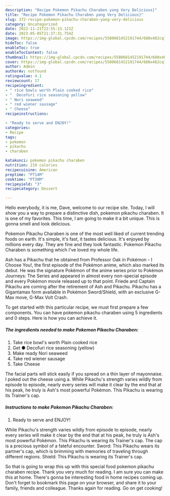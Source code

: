 ```yaml
---
description: "Recipe Pokemon Pikachu Charaben yang Very Delicious}"
title: "Recipe Pokemon Pikachu Charaben yang Very Delicious}"
slug: 372-recipe-pokemon-pikachu-charaben-yang-very-delicious
category: Uncategorized
date: 2022-11-21T22:55:13.121Z
date: 2023-05-05T21:37:31.754Z
image: https://img-global.cpcdn.com/recipes/5580681452191744/680x482cq70/pokemon-pikachu-charaben-recipe-main-photo.jpg
hideToc: false
enableToc: true
enableTocContent: false
thumbnail: https://img-global.cpcdn.com/recipes/5580681452191744/680x482cq70/pokemon-pikachu-charaben-recipe-main-photo.jpg
cover: https://img-global.cpcdn.com/recipes/5580681452191744/680x482cq70/pokemon-pikachu-charaben-recipe-main-photo.jpg
author: Admin
authorAv: notfound
ratingvalue: 4.1
reviewcount: 17
recipeingredient:
- " rice bowls worth Plain cooked rice"
- "  Decofuri rice seasoning yellow"
- " Nori seaweed"
- " red wiener sausage"
- " Cheese"
recipeinstructions:

- "Ready to serve and ENJOY!"
categories:
- Recipe
tags:
- pokemon
- pikachu
- charaben

katakunci: pokemon pikachu charaben 
nutrition: 219 calories
recipecuisine: American
preptime: "PT14M"
cooktime: "PT30M"
recipeyield: "3"
recipecategory: Dessert

---
```



Hello everybody, it is me, Dave, welcome to our recipe site. Today, I will show you a way to prepare a distinctive dish, pokemon pikachu charaben. It is one of my favorites. This time, I am going to make it a bit unique. This is gonna smell and look delicious.

Pokemon Pikachu Charaben is one of the most well liked of current trending foods on earth. It's simple, it's fast, it tastes delicious. It's enjoyed by millions every day. They are fine and they look fantastic. Pokemon Pikachu Charaben is something which I've loved my whole life.

Ash has a Pikachu that he obtained from Professor Oak in Pokémon - I Choose You!, the first episode of the Pokémon anime, which also marked its debut. He was the signature Pokémon of the anime series prior to Pokémon Journeys: The Series and appeared in almost every non-special episode and every Pokémon movie released up to that point. Friede and Captain Pikachu are coming after the retirement of Ash and Pikachu. Pikachu has a Gigantamax form available in Pokémon Sword/Shield, with an exclusive G-Max move, G-Max Volt Crash.


To get started with this particular recipe, we must first prepare a few components. You can have pokemon pikachu charaben using 5 ingredients and 0 steps. Here is how you can achieve it.

<!--inarticleads1-->

##### The ingredients needed to make Pokemon Pikachu Charaben:

1. Take  rice bowl&#39;s worth Plain cooked rice
1. Get  ● Decofuri rice seasoning (yellow)
1. Make ready  Nori seaweed
1. Take  red wiener sausage
1. Take  Cheese


The facial parts will stick easily if you spread on a thin layer of mayonnaise. I poked out the cheese using a. While Pikachu&#39;s strength varies wildly from episode to episode, nearly every series will make it clear by the end that at his peak, he truly is Ash&#39;s most powerful Pokémon. This Pikachu is wearing its Trainer&#39;s cap. 

<!--inarticleads2-->

##### Instructions to make Pokemon Pikachu Charaben:


1. Ready to serve and ENJOY!

While Pikachu&#39;s strength varies wildly from episode to episode, nearly every series will make it clear by the end that at his peak, he truly is Ash&#39;s most powerful Pokémon. This Pikachu is wearing its Trainer&#39;s cap. The cap is a precious symbol of a fateful encounter. Sword: This Pikachu wears its partner&#39;s cap, which is brimming with memories of traveling through different regions. Shield: This Pikachu is wearing its Trainer&#39;s cap. 

So that is going to wrap this up with this special food pokemon pikachu charaben recipe. Thank you very much for reading. I am sure you can make this at home. There's gonna be interesting food in home recipes coming up. Don't forget to bookmark this page on your browser, and share it to your family, friends and colleague. Thanks again for reading. Go on get cooking!
